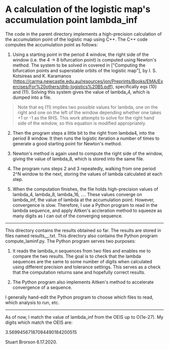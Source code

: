 A calculation of the logistic map's accumulation point lambda_inf
=================================================================

The code in the parent directory implements a high-precision calculation of
the accumulation point of the logistic map using C++.  The C++ code
computes the accumulation point as follows:

1.  Using a starting point in the period 4 window, the right side of
the window (i.e. the 4 -> 8 bifurcation point) is computed using
Newton's method.  The system to be solved in covered in 
["Computing the bifurcation points and superstable orbits of 
the logistic map"], 
by I. S. Kotsireas and K. Karamanos 
(https://carma.newcastle.edu.au/resources/jon/Preprints/Books/EMA/Exercises/For%20others/dhb-logistics%20B5.pdf), 
specifically eqs (10) and (11).  Solving this system gives the 
value of lambda_4, which is dumped into a file.

> Note that eq (11) implies two possible values for lambda, one on the
right and one on the left of the window depending whether one takes +1
or -1 as the RHS.  This work attempts to solve for the right hand
side of the window, so this equation is modified appropriately.

2.  Then the program steps a little bit to the right from lambda4,
into the period 8 window.  It then runs the logistic iteration a
number of times to generate a good starting point for Newton's
method. 

3.  Newton's method is again used to compute the right side of the
window, giving the value of lambda_8, which is stored into the same
file. 

4.  The program runs steps 2 and 3 repeatedly, walking from one period
2^N window to the next, storing the values of lambda calculated at
each step.

5.  When the computation finishes, the file holds high-precision
values of lambda_4, lambda_8, lambda_16, ....  These values converge on
lambda_inf, the value of lambda at the accumulation point.  However,
convergence is slow.  Therefore, I use a Python program to read in the
lambda sequence, and apply Aitken's accleration method to squeeze as
many digits as I can out of the converging sequence.

---

This directory contains the results obtained so far.  The results are
stored in files named results_<precision>_<tolerance exp>.txt.  This
directory also contains the Python program compute_laminf.py.  The
Python program serves two purposes:

1.  It reads the lambda_n sequences from two files and enables me to
compare the two results.  The goal is to check that the lambda
sequences are the same to some number of digits when calculated using
different precision and tolerance settings.  This serves as a check
that the computation returns sane and hopefully correct results.

2.  The Python program also implements Aitken's method to accelerate
convergence of a sequence.

I generally hand-edit the Python program to choose which files to
read, which analysis to run, etc.

---

As of now, I match the value of lambda_inf from the OEIS up to
O(1e-27).  My digits which match the OEIS are:

3.56994567187094490184200515

Stuart Brorson 6.17.2020.



